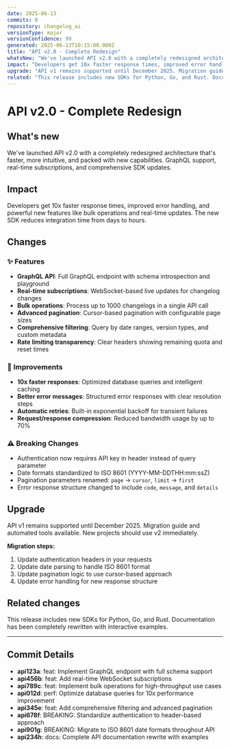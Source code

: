 ```yaml
---
date: 2025-06-13
commits: 8
repository: changelog_ai
versionType: major
versionConfidence: 99
generated: 2025-06-13T10:15:00.000Z
title: "API v2.0 - Complete Redesign"
whatsNew: "We've launched API v2.0 with a completely redesigned architecture that's faster, more intuitive, and packed with new capabilities. GraphQL support, real-time subscriptions, and comprehensive SDK updates."
impact: "Developers get 10x faster response times, improved error handling, and powerful new features like bulk operations and real-time updates. The new SDK reduces integration time from days to hours."
upgrade: "API v1 remains supported until December 2025. Migration guide and automated tools available. New projects should use v2 immediately."
related: "This release includes new SDKs for Python, Go, and Rust. Documentation has been completely rewritten with interactive examples."
---
```


# API v2.0 - Complete Redesign

## What's new

We've launched API v2.0 with a completely redesigned architecture that's faster, more intuitive, and packed with new capabilities. GraphQL support, real-time subscriptions, and comprehensive SDK updates.

## Impact

Developers get 10x faster response times, improved error handling, and powerful new features like bulk operations and real-time updates. The new SDK reduces integration time from days to hours.

## Changes

### ✨ Features

- **GraphQL API**: Full GraphQL endpoint with schema introspection and playground
- **Real-time subscriptions**: WebSocket-based live updates for changelog changes
- **Bulk operations**: Process up to 1000 changelogs in a single API call
- **Advanced pagination**: Cursor-based pagination with configurable page sizes
- **Comprehensive filtering**: Query by date ranges, version types, and custom metadata
- **Rate limiting transparency**: Clear headers showing remaining quota and reset times

### 🚀 Improvements

- **10x faster responses**: Optimized database queries and intelligent caching
- **Better error messages**: Structured error responses with clear resolution steps  
- **Automatic retries**: Built-in exponential backoff for transient failures
- **Request/response compression**: Reduced bandwidth usage by up to 70%

### ⚠️ Breaking Changes

- Authentication now requires API key in header instead of query parameter
- Date formats standardized to ISO 8601 (YYYY-MM-DDTHH:mm:ssZ)
- Pagination parameters renamed: `page` → `cursor`, `limit` → `first`
- Error response structure changed to include `code`, `message`, and `details`

## Upgrade

API v1 remains supported until December 2025. Migration guide and automated tools available. New projects should use v2 immediately.

**Migration steps:**
1. Update authentication headers in your requests
2. Update date parsing to handle ISO 8601 format  
3. Update pagination logic to use cursor-based approach
4. Update error handling for new response structure

## Related changes

This release includes new SDKs for Python, Go, and Rust. Documentation has been completely rewritten with interactive examples.

---

## Commit Details

- **api123a**: feat: Implement GraphQL endpoint with full schema support
- **api456b**: feat: Add real-time WebSocket subscriptions  
- **api789c**: feat: Implement bulk operations for high-throughput use cases
- **api012d**: perf: Optimize database queries for 10x performance improvement
- **api345e**: feat: Add comprehensive filtering and advanced pagination
- **api678f**: BREAKING: Standardize authentication to header-based approach
- **api901g**: BREAKING: Migrate to ISO 8601 date formats throughout API
- **api234h**: docs: Complete API documentation rewrite with examples 